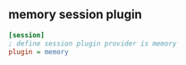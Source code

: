 ## memory session plugin
``` ini
[session]
; define session plugin provider is memory
plugin = memory
```